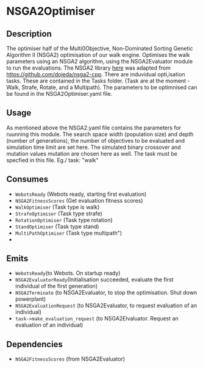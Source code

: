 NSGA2Optimiser
==============

## Description

The optimiser half of the Multi0Objective, Non-Dominated Sorting Genetic Algorithm II (NSGA2) optimisation of our walk engine. Optimises the walk parameters using an NSGA2 algorithm, using the NSGA2Evaluator module to run the evaluations. The NSGA2 library [here](./src/nsga2/) was adapted from https://github.com/dojeda/nsga2-cpp.
There are induvidual opti,isation tasks. These are contained in the Tasks folder. (Task are at the moment - Walk, Strafe, Rotate, and a Multipath). The parameters to be optimnised can be found in the NSGA2Optimiser.yaml file.

## Usage

As mentioned above the NSGA2.yaml file contains the parameters for ruunning this module. The search space width (population size) and depth (number of generations), the number of objectives to be evaluated and simulation time limit are set here. The simulated binary crossover and mutation values mutation are chosen here as well.
The task must be specfied in this file. Eg./ task: "walk"

## Consumes

- `WebotsReady` (Webots ready, starting first evaluation)
- `NSGA2FitnessScores` (Get evaluation fitness scores)
- `WalkOptimiser` (Task type is walk)
- `StrafeOptimiser` (Task type strafe)
- `RotationOptimiser` (Task type rotation)
- `StandOptimiser` (Task type stand)
- `MultiPathOptimiser` (Task type multipath")
-
## Emits

- `WebotsReady`(to Webots. On startup ready)
- `NSGA2EvaluatorReady`(Initialisation succeeded, evaluate the first individual of the first generation)
- `NSGA2Terminate` (to NSGA2Evaluator, to stop the optimisation. Shut down powerplant)
- `NSGA2EvaluationRequest` (to NSGA2Evaluator, to request evaluation of an individual)
- `task->make_evaluation_request` (to NSGA2Elvaluator.  Request an evaluation of an individual)

## Dependencies

- `NSGA2FitnessScores` (from NSGA2Evaluator)
